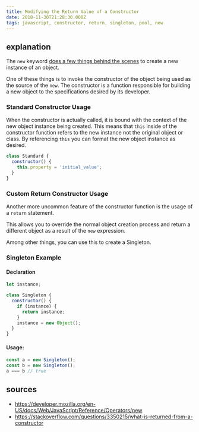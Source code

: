 ```yaml
---
title: Modifying the Return Value of a Constructor
date: 2018-11-30T21:28:30.000Z
tags: javascript, constructor, return, singleton, pool, new
---
```


## explanation
The `new` keyword [does a few things behind the scenes](https://developer.mozilla.org/en-US/docs/Web/JavaScript/Reference/Operators/new#Description) to create a new instance of an object.

One of these things is to invoke the constructor of the object being used as the source of the `new`. The constructor is a function responsible for building a new object to the specifications desired by its developer.


### Standard Constructor Usage
When the constructor is actually called, it is bound with the context of the new object instance being created. This means that `this` inside of the constructor function refers to the new instance not the original object or class. By referencing `this` you can format the new object instance as desired.

```javascript
class Standard {
  constructor() {
    this.property = 'initial_value';
  }
}
```

### Custom Return Constructor Usage
Another more uncommon feature of the constructor function is the usage of a `return` statement.

This allows you to override the normal object creation process and return a different object as a result of the `new` expression. 

Among other things, you can use this to create a Singleton.

### Singleton Example

#### Declaration
```javascript
let instance;

class Singleton {
  constructor() {
    if (instance) {
      return instance;
    }
    instance = new Object();
  }
}
```

#### Usage:
```javascript
const a = new Singleton();
const b = new Singleton();
a === b // true
```

## sources
- https://developer.mozilla.org/en-US/docs/Web/JavaScript/Reference/Operators/new
- https://stackoverflow.com/questions/3350215/what-is-returned-from-a-constructor
